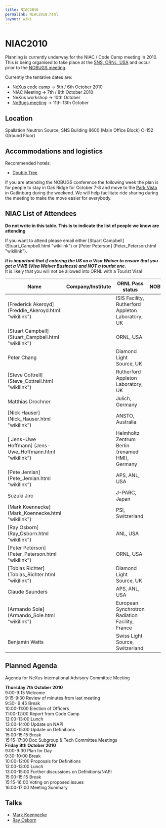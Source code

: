 ```yaml
---
title: NIAC2010
permalink: NIAC2010.html
layout: wiki
---
```

NIAC2010
========

Planning is currently underway for the NIAC / Code Camp meeting in 2010.
This is being organised to take place at the [SNS, ORNL,
USA](http://neutrons.ornl.gov/) and occur prior to the [NOBUGS
meeting](https://www.nobugsconference.org/).

Currently the tentative dates are:

-   [NeXus code camp](NIAC2010_CodeCamp.html "wikilink") -&gt; 5th / 6th
    October 2010
-   NIAC Meeting -&gt; 7th / 8th October 2010
-   NeXus workshop -&gt; 10th October
-   [NoBugs meeting](https://www.nobugsconference.org/) -&gt;
    11th-13th October

Location
--------

Spallation Neutron Source, SNS Building 8600 (Main Office Block) C-152
(Ground Floor)

Accommodations and logistics
----------------------------

Recommended hotels:

-   [Double
    Tree](http://doubletree1.hilton.com/en_US/dt/hotel/ORKDTDT-Doubletree-Hotel-Oak-Ridge-Tennessee/index.do)

If you are attending the NOBUGS conference the following week the plan
is for people to stay in Oak Ridge for October 7-8 and move to the [Park
Vista](http://doubletree1.hilton.com/en_US/dt/hotel/GKTPVDT-The-Park-Vista-Gatlinburg-a-Doubletree-Hotel-Tennessee/index.do)
in Gatlinburg during the weekend. We will help facilitate ride sharing
during the meeting to make the move easier for everybody.

NIAC List of Attendees
----------------------

**Do not write in this table. This is to indicate the list of people we
know are attending**

If you want to attend please email either [Stuart
Campbell] (Stuart_Campbell.html "wikilink") or [Peter
Peterson] (Peter_Peterson.html "wikilink").

***It is important that if entering the US on a Visa Waiver to ensure
that you get a VWB (Visa Waiver Business) and NOT a tourist one.***  
It is likely that you will not be allowed into ORNL with a Tourist
Visa!  

| Name                                                      | Company/Institute                                   | ORNL Pass status | NOBUGS? |
|-----------------------------------------------------------|-----------------------------------------------------|------------------|---------|
| [Frederick Akeroyd] (Freddie_Akeroyd.html "wikilink")    | | ISIS Facility, Rutherford Appleton Laboratory, UK | | approved       | YES     |
| [Stuart Campbell] (Stuart_Campbell.html "wikilink")      | | ORNL, USA                                         | | approved       | YES     |
| Peter Chang                                               | | Diamond Light Source, UK                          | | approved       | YES     |
| [Steve Cottrell] (Steve_Cottrell.html "wikilink")        | | Rutherford Appleton Laboratory, UK                | | approved       | YES     |
| Matthias Drochner                                         | | Julich, Germany                                   | | approved       | YES     |
| [Nick Hauser] (Nick_Hauser.html "wikilink")              | | ANSTO, Australia                                  | | approved       | YES     |
| [ Jens-Uwe Hoffmann] (Jens-Uwe_Hoffmann.html "wikilink") | | Helmholtz Zentrum Berlin (renamed HMI), Germany   | | approved       | YES     |
| [Pete Jemian] (Pete_Jemian.html "wikilink")              | | APS, ANL, USA                                     | | approved       | **NO**  |
| Suzuki Jiro                                               | | J-PARC, Japan                                     | | approved       | YES     |
| [Mark Koennecke] (Mark_Koennecke.html "wikilink")        | | PSI, Switzerland                                  | | approved       | YES     |
| [Ray Osborn] (Ray_Osborn.html "wikilink")                | | ANL, USA                                          | | approved       | **NO**  |
| [Peter Peterson] (Peter_Peterson.html "wikilink")        | | ORNL, USA                                         | | approved       | YES     |
| [Tobias Richter] (Tobias_Richter.html "wikilink")        | | Diamond Light Source, UK                          | | approved       | YES     |
| Claude Saunders                                           | | APS, ANL, USA                                     | | approved       | YES     |
| [Armando Sole] (Armando_Sole.html "wikilink")            | | European Synchrotron Radiation Facility, France   | | approved       | YES     |
| Benjamin Watts                                            | | Swiss Light Source, Switzerland                   | | approved       | **NO**  |

Planned Agenda
--------------

Agenda for NeXus International Advisory Committee Meeting

**Thursday 7th October 2010**  
9:00-9:15 Welcome  
9:15-9:30 Review of minutes from last meeting  
9:30- 9:45 Break  
10:00-11:00 Election of Officers  
11:00-12:00 Report from Code Camp  
12:00-13:00 Lunch  
13:00-14:00 Update on NAPI  
14:00-15:00 Update on Definitions  
15:00-15:15 Break  
15:15-17:00 Doc Subgroup & Tech Committee Meetings  
**Friday 8th October 2010**  
9:00-9:30 Plan for Day  
9:30-10:00 Break  
10:00-12:00 Proposals for Definitions  
12:00-13:00 Lunch  
13:00-15:00 Further discussions on Definitions/NAPI  
15:00-15:15 Break  
15:15-16:00 Voting on proposed issues  
16:00-17:00 Meeting Summary  

Talks
-----

-   [Mark Koennecke](pdfs/Mark_Nexus_NIAC_2010.pdf "wikilink")
-   [Ray Osborn](pdfs/NeXpy.pdf "wikilink")

